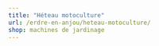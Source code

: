 ```yaml
---
title: "Héteau motoculture"
url: /erdre-en-anjou/heteau-motoculture/
shop: machines de jardinage
---
```

